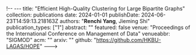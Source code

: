 !-- ---
title: "Efficient High-Quality Clustering for Large Bipartite Graphs"
collection: publications
date: 2024-01-01
publishDate: 2024-06-23T14:59:13.218163Z
authors: "<b>Renchi Yang</b>, Jieming Shi"
publication_types: ["1"]
abstract: ""
featured: false
venue: "Proceedings of the International Conference on Management of Data"
venueabbr: "SIGMOD"
acm: ""
arxiv: ""
github: "https://github.com/HKBU-LAGAS/HOPE"
--->
